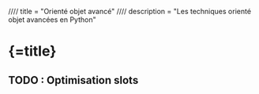 //// title = "Orienté objet avancé"
//// description = "Les techniques orienté objet avancées en Python"

# {=title}

## TODO : Optimisation __slots__
